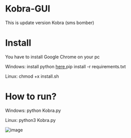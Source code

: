 # Kobra-GUI
This is update version Kobra (sms bomber)

# Install

You have to install Google Chrome on your pc

Windows: install python <a href="https://www.python.org">here</a>,pip install -r requirements.txt

Linux: chmod +x install.sh

# How to run?

Windows: python Kobra.py

Linux: python3 Kobra.py

![image](https://user-images.githubusercontent.com/55799553/116133044-b3417600-a6e7-11eb-9c73-ff66f5161814.png)

